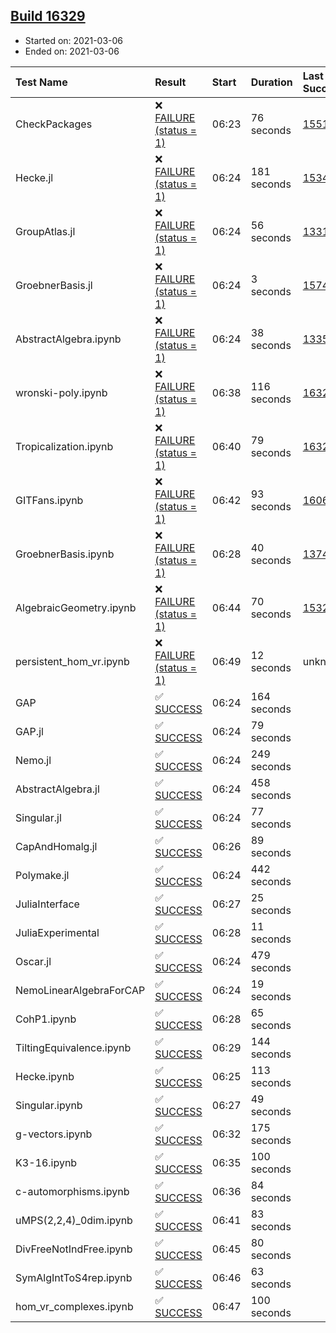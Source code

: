 ## [Build 16329](https://oscarci.mathematik.uni-kl.de/job/oscar/16329/)

* Started on: 2021-03-06
* Ended on: 2021-03-06

| Test Name    | Result | Start | Duration | Last Success | First Failure |
|:-------------|:-------|:------|:---------|:-------------|:--------------|
| CheckPackages | ❌ [FAILURE (status = 1)](https://oscarci.mathematik.uni-kl.de/job/oscar/16329/artifact/logs/build-16329/CheckPackages.log) | 06:23 | 76 seconds | [15514](https://oscarci.mathematik.uni-kl.de/job/oscar/15514/) | [15515](https://oscarci.mathematik.uni-kl.de/job/oscar/15515/) |
| Hecke.jl | ❌ [FAILURE (status = 1)](https://oscarci.mathematik.uni-kl.de/job/oscar/16329/artifact/logs/build-16329/Hecke.jl.log) | 06:24 | 181 seconds | [15344](https://oscarci.mathematik.uni-kl.de/job/oscar/15344/) | [15348](https://oscarci.mathematik.uni-kl.de/job/oscar/15348/) |
| GroupAtlas.jl | ❌ [FAILURE (status = 1)](https://oscarci.mathematik.uni-kl.de/job/oscar/16329/artifact/logs/build-16329/GroupAtlas.jl.log) | 06:24 | 56 seconds | [13311](https://oscarci.mathematik.uni-kl.de/job/oscar/13311/) | [13312](https://oscarci.mathematik.uni-kl.de/job/oscar/13312/) |
| GroebnerBasis.jl | ❌ [FAILURE (status = 1)](https://oscarci.mathematik.uni-kl.de/job/oscar/16329/artifact/logs/build-16329/GroebnerBasis.jl.log) | 06:24 | 3 seconds | [15745](https://oscarci.mathematik.uni-kl.de/job/oscar/15745/) | [15746](https://oscarci.mathematik.uni-kl.de/job/oscar/15746/) |
| AbstractAlgebra.ipynb | ❌ [FAILURE (status = 1)](https://oscarci.mathematik.uni-kl.de/job/oscar/16329/artifact/logs/build-16329/AbstractAlgebra.ipynb.log) | 06:24 | 38 seconds | [13355](https://oscarci.mathematik.uni-kl.de/job/oscar/13355/) | [13356](https://oscarci.mathematik.uni-kl.de/job/oscar/13356/) |
| wronski-poly.ipynb | ❌ [FAILURE (status = 1)](https://oscarci.mathematik.uni-kl.de/job/oscar/16329/artifact/logs/build-16329/wronski-poly.ipynb.log) | 06:38 | 116 seconds | [16321](https://oscarci.mathematik.uni-kl.de/job/oscar/16321/) | [16322](https://oscarci.mathematik.uni-kl.de/job/oscar/16322/) |
| Tropicalization.ipynb | ❌ [FAILURE (status = 1)](https://oscarci.mathematik.uni-kl.de/job/oscar/16329/artifact/logs/build-16329/Tropicalization.ipynb.log) | 06:40 | 79 seconds | [16327](https://oscarci.mathematik.uni-kl.de/job/oscar/16327/) | [16328](https://oscarci.mathematik.uni-kl.de/job/oscar/16328/) |
| GITFans.ipynb | ❌ [FAILURE (status = 1)](https://oscarci.mathematik.uni-kl.de/job/oscar/16329/artifact/logs/build-16329/GITFans.ipynb.log) | 06:42 | 93 seconds | [16068](https://oscarci.mathematik.uni-kl.de/job/oscar/16068/) | [16069](https://oscarci.mathematik.uni-kl.de/job/oscar/16069/) |
| GroebnerBasis.ipynb | ❌ [FAILURE (status = 1)](https://oscarci.mathematik.uni-kl.de/job/oscar/16329/artifact/logs/build-16329/GroebnerBasis.ipynb.log) | 06:28 | 40 seconds | [13748](https://oscarci.mathematik.uni-kl.de/job/oscar/13748/) | [13749](https://oscarci.mathematik.uni-kl.de/job/oscar/13749/) |
| AlgebraicGeometry.ipynb | ❌ [FAILURE (status = 1)](https://oscarci.mathematik.uni-kl.de/job/oscar/16329/artifact/logs/build-16329/AlgebraicGeometry.ipynb.log) | 06:44 | 70 seconds | [15322](https://oscarci.mathematik.uni-kl.de/job/oscar/15322/) | [15323](https://oscarci.mathematik.uni-kl.de/job/oscar/15323/) |
| persistent_hom_vr.ipynb | ❌ [FAILURE (status = 1)](https://oscarci.mathematik.uni-kl.de/job/oscar/16329/artifact/logs/build-16329/persistent_hom_vr.ipynb.log) | 06:49 | 12 seconds | unknown | unknown |
| GAP | ✅ [SUCCESS](https://oscarci.mathematik.uni-kl.de/job/oscar/16329/artifact/logs/build-16329/GAP.log) | 06:24 | 164 seconds |  |  |
| GAP.jl | ✅ [SUCCESS](https://oscarci.mathematik.uni-kl.de/job/oscar/16329/artifact/logs/build-16329/GAP.jl.log) | 06:24 | 79 seconds |  |  |
| Nemo.jl | ✅ [SUCCESS](https://oscarci.mathematik.uni-kl.de/job/oscar/16329/artifact/logs/build-16329/Nemo.jl.log) | 06:24 | 249 seconds |  |  |
| AbstractAlgebra.jl | ✅ [SUCCESS](https://oscarci.mathematik.uni-kl.de/job/oscar/16329/artifact/logs/build-16329/AbstractAlgebra.jl.log) | 06:24 | 458 seconds |  |  |
| Singular.jl | ✅ [SUCCESS](https://oscarci.mathematik.uni-kl.de/job/oscar/16329/artifact/logs/build-16329/Singular.jl.log) | 06:24 | 77 seconds |  |  |
| CapAndHomalg.jl | ✅ [SUCCESS](https://oscarci.mathematik.uni-kl.de/job/oscar/16329/artifact/logs/build-16329/CapAndHomalg.jl.log) | 06:26 | 89 seconds |  |  |
| Polymake.jl | ✅ [SUCCESS](https://oscarci.mathematik.uni-kl.de/job/oscar/16329/artifact/logs/build-16329/Polymake.jl.log) | 06:24 | 442 seconds |  |  |
| JuliaInterface | ✅ [SUCCESS](https://oscarci.mathematik.uni-kl.de/job/oscar/16329/artifact/logs/build-16329/JuliaInterface.log) | 06:27 | 25 seconds |  |  |
| JuliaExperimental | ✅ [SUCCESS](https://oscarci.mathematik.uni-kl.de/job/oscar/16329/artifact/logs/build-16329/JuliaExperimental.log) | 06:28 | 11 seconds |  |  |
| Oscar.jl | ✅ [SUCCESS](https://oscarci.mathematik.uni-kl.de/job/oscar/16329/artifact/logs/build-16329/Oscar.jl.log) | 06:24 | 479 seconds |  |  |
| NemoLinearAlgebraForCAP | ✅ [SUCCESS](https://oscarci.mathematik.uni-kl.de/job/oscar/16329/artifact/logs/build-16329/NemoLinearAlgebraForCAP.log) | 06:24 | 19 seconds |  |  |
| CohP1.ipynb | ✅ [SUCCESS](https://oscarci.mathematik.uni-kl.de/job/oscar/16329/artifact/logs/build-16329/CohP1.ipynb.log) | 06:28 | 65 seconds |  |  |
| TiltingEquivalence.ipynb | ✅ [SUCCESS](https://oscarci.mathematik.uni-kl.de/job/oscar/16329/artifact/logs/build-16329/TiltingEquivalence.ipynb.log) | 06:29 | 144 seconds |  |  |
| Hecke.ipynb | ✅ [SUCCESS](https://oscarci.mathematik.uni-kl.de/job/oscar/16329/artifact/logs/build-16329/Hecke.ipynb.log) | 06:25 | 113 seconds |  |  |
| Singular.ipynb | ✅ [SUCCESS](https://oscarci.mathematik.uni-kl.de/job/oscar/16329/artifact/logs/build-16329/Singular.ipynb.log) | 06:27 | 49 seconds |  |  |
| g-vectors.ipynb | ✅ [SUCCESS](https://oscarci.mathematik.uni-kl.de/job/oscar/16329/artifact/logs/build-16329/g-vectors.ipynb.log) | 06:32 | 175 seconds |  |  |
| K3-16.ipynb | ✅ [SUCCESS](https://oscarci.mathematik.uni-kl.de/job/oscar/16329/artifact/logs/build-16329/K3-16.ipynb.log) | 06:35 | 100 seconds |  |  |
| c-automorphisms.ipynb | ✅ [SUCCESS](https://oscarci.mathematik.uni-kl.de/job/oscar/16329/artifact/logs/build-16329/c-automorphisms.ipynb.log) | 06:36 | 84 seconds |  |  |
| uMPS(2,2,4)_0dim.ipynb | ✅ [SUCCESS](https://oscarci.mathematik.uni-kl.de/job/oscar/16329/artifact/logs/build-16329/uMPS-2-2-4-_0dim.ipynb.log) | 06:41 | 83 seconds |  |  |
| DivFreeNotIndFree.ipynb | ✅ [SUCCESS](https://oscarci.mathematik.uni-kl.de/job/oscar/16329/artifact/logs/build-16329/DivFreeNotIndFree.ipynb.log) | 06:45 | 80 seconds |  |  |
| SymAlgIntToS4rep.ipynb | ✅ [SUCCESS](https://oscarci.mathematik.uni-kl.de/job/oscar/16329/artifact/logs/build-16329/SymAlgIntToS4rep.ipynb.log) | 06:46 | 63 seconds |  |  |
| hom_vr_complexes.ipynb | ✅ [SUCCESS](https://oscarci.mathematik.uni-kl.de/job/oscar/16329/artifact/logs/build-16329/hom_vr_complexes.ipynb.log) | 06:47 | 100 seconds |  |  |
